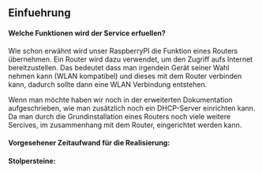 ## Einfuehrung

#### Welche Funktionen wird der Service erfuellen? 
Wie schon erwähnt wird unser RaspberryPI die Funktion eines Routers übernehmen. 
Ein Router wird dazu verwendet, um den Zugriff aufs Internet bereitzustellen. Das bedeutet dass man irgendein Gerät seiner Wahl nehmen kann (WLAN kompatibel) und dieses mit dem Router verbinden kann, dadurch sollte dann eine WLAN Verbindung entstehen. 

Wenn man möchte haben wir noch in der erweiterten Dokumentation aufgeschrieben, wie man zusätzlich noch ein DHCP-Server einrichten kann. Da man durch die Grundinstallation eines Routers noch viele weitere Sercives, im zusammenhang mit dem Router, eingerichtet werden kann. 

#### Vorgesehener Zeitaufwand für die Realisierung: 



#### Stolpersteine: 
